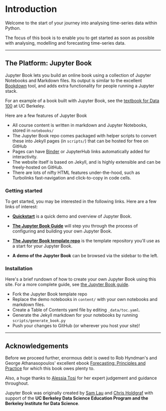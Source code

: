 # Introduction

Welcome to the start of your journey into analysing time-series data within Python.

The focus of this book is to enable you to get started as soon as possible with analysing,
modelling and forecasting time-series data.

***

## The Platform: Jupyter Book

Jupyter Book lets you build an online book using a collection of Jupyter Notebooks
and Markdown files. Its output is similar to the excellent [Bookdown](https://bookdown.org/yihui/bookdown/) tool,
and adds extra functionality for people running a Jupyter stack.

For an example of a book built with Jupyter Book, see the [textbook for Data 100](https://www.textbook.ds100.org/) at UC Berkeley.

Here are a few features of Jupyter Book

* All course content is written in markdown and Jupyter Notebooks, stored in `notebooks/`
* The Jupyter Book repo comes packaged with helper scripts to convert these into Jekyll pages (in `scripts/`) that can be hosted for free on GitHub
* Pages can have [Binder](https://mybinder.org) or JupyterHub links automatically added for interactivity.
* The website itself is based on Jekyll, and is highly extensible and can be freely-hosted on GitHub.
* There are lots of nifty HTML features under-the-hood, such as Turbolinks fast-navigation and
  click-to-copy in code cells.


### Getting started

To get started, you may be interested in the following links.
Here are a few links of interest:

* **[Quickstart](features/features)** is a quick demo and overview of Jupyter Book.

* **[The Jupyter Book Guide](guide/01_overview)**
  will step you through the process of configuring and building your own Jupyter Book.

* **[The Jupyter Book template repo](https://github.com/jupyter/jupyter-book)** is the template
  repository you'll use as a start for your Jupyter Book.

* **A demo of the Jupyter Book** can be browsed via the sidebar to the left.

### Installation

Here's a brief rundown of how to create your own Jupyter Book using this site. For a more
complete guide, see [the Jupyter Book guide](guide/01_overview).

* Fork the Jupyter Book template repo
* Replace the demo notebooks in `content/` with your own notebooks and markdown files.
* Create a Table of Contents yaml file by editing `_data/toc.yaml`.
* Generate the Jekyll markdown for your notebooks by running `scripts/generate_book.py`
* Push your changes to GitHub (or wherever you host your site)!

***

## Acknowledgements
Before we proceed further, enormous debt is owed to Rob Hyndman's and George Athanasopoulos'
excellent ebook [Forecasting: Principles and Practice](https://otexts.com/fpp2/) for which
this book owes plenty to.

Also, a huge thanks to [Alessia Tosi][atosi] for her expert judgement and guidance throughout.

[atosi]: https://github.com/exfalsoquodlibet

Jupyter Book was originally created by [Sam Lau][sam] and [Chris Holdgraf][chris]
with support of the **UC Berkeley Data Science Education Program and the Berkeley
Institute for Data Science**.

[sam]: http://www.samlau.me/
[chris]: https://predictablynoisy.com
